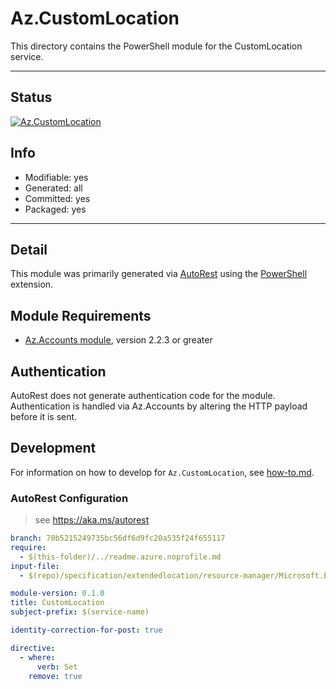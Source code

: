 <!-- region Generated -->
# Az.CustomLocation
This directory contains the PowerShell module for the CustomLocation service.

---
## Status
[![Az.CustomLocation](https://img.shields.io/powershellgallery/v/Az.CustomLocation.svg?style=flat-square&label=Az.CustomLocation "Az.CustomLocation")](https://www.powershellgallery.com/packages/Az.CustomLocation/)

## Info
- Modifiable: yes
- Generated: all
- Committed: yes
- Packaged: yes

---
## Detail
This module was primarily generated via [AutoRest](https://github.com/Azure/autorest) using the [PowerShell](https://github.com/Azure/autorest.powershell) extension.

## Module Requirements
- [Az.Accounts module](https://www.powershellgallery.com/packages/Az.Accounts/), version 2.2.3 or greater

## Authentication
AutoRest does not generate authentication code for the module. Authentication is handled via Az.Accounts by altering the HTTP payload before it is sent.

## Development
For information on how to develop for `Az.CustomLocation`, see [how-to.md](how-to.md).
<!-- endregion -->

### AutoRest Configuration
> see https://aka.ms/autorest

``` yaml
branch: 70b5215249735bc56df6d9fc20a535f24f655117
require:
  - $(this-folder)/../readme.azure.noprofile.md
input-file: 
  - $(repo)/specification/extendedlocation/resource-manager/Microsoft.ExtendedLocation/preview/2021-03-15-preview/customlocations.json

module-version: 0.1.0
title: CustomLocation
subject-prefix: $(service-name)

identity-correction-for-post: true

directive:
  - where:
      verb: Set
    remove: true
```
